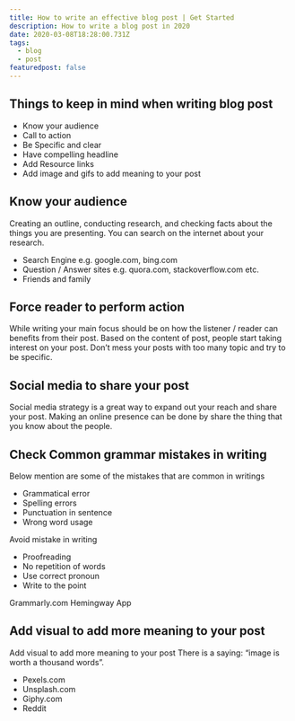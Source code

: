 ```yaml
---
title: How to write an effective blog post | Get Started
description: How to write a blog post in 2020
date: 2020-03-08T18:28:00.731Z
tags:
  - blog
  - post
featuredpost: false
---
```

## Things to keep in mind when writing blog post

- Know your audience
- Call to action
- Be Specific and clear
- Have compelling headline
- Add Resource links
- Add image and gifs to add meaning to your post

## Know your audience

Creating an outline, conducting research, and checking facts about the things you are presenting. You can search on the internet about your research.
- Search Engine e.g. google.com, bing.com
- Question / Answer sites e.g. quora.com, stackoverflow.com etc.
- Friends and family

## Force reader to perform action 


While writing your main focus should be on how the listener / reader can benefits from their post. Based on the content of post, people start taking interest on your post. Don’t mess your posts with too many topic and try to be specific.

## Social media to share your post

Social media strategy is a great way to expand out your reach and share your post. Making an online presence can be done by share the thing that you know about the people.

## Check Common grammar mistakes in writing

Below mention are some of the mistakes that are common in writings
- Grammatical error
- Spelling errors
- Punctuation in sentence
- Wrong word usage

Avoid mistake in writing

- Proofreading
- No repetition of words
- Use correct pronoun
- Write to the point

Grammarly.com
Hemingway App


## Add visual to add more meaning to your post

Add visual to add more meaning to your post
There is a saying: “image is worth a thousand words”.

- Pexels.com
- Unsplash.com
- Giphy.com
- Reddit


